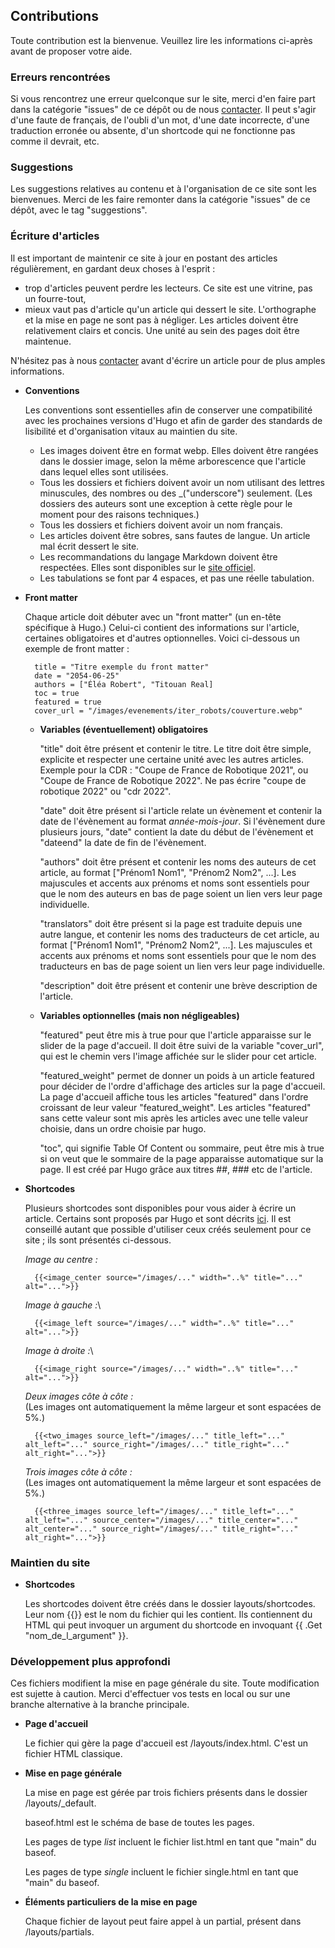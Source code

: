 ## **Contributions**

Toute contribution est la bienvenue. Veuillez lire les informations ci-après avant de proposer votre aide.

### **Erreurs rencontrées**

Si vous rencontrez une erreur quelconque sur le site, merci d'en faire part dans la catégorie "issues" de ce dépôt ou de nous [contacter](https://gitlab.emse.fr/arem/site-web/-/tree/main#support). Il peut s'agir d'une faute de français, de l'oubli d'un mot, d'une date incorrecte, d'une traduction erronée ou absente, d'un shortcode qui ne fonctionne pas comme il devrait, etc.

### **Suggestions**

Les suggestions relatives au contenu et à l'organisation de ce site sont les bienvenues. Merci de les faire remonter dans la catégorie "issues" de ce dépôt, avec le tag "suggestions".

### **Écriture d'articles**

Il est important de maintenir ce site à jour en postant des articles régulièrement, en gardant deux choses à l'esprit :
* trop d'articles peuvent perdre les lecteurs. Ce site est une vitrine, pas un fourre-tout,
* mieux vaut pas d'article qu'un article qui dessert le site. L'orthographe et la mise en page ne sont pas à négliger. Les articles doivent être relativement clairs et concis. Une unité au sein des pages doit être maintenue.

N'hésitez pas à nous [contacter](https://gitlab.emse.fr/arem/site-web/-/tree/main#support) avant d'écrire un article pour de plus amples informations.

* **Conventions**

    Les conventions sont essentielles afin de conserver une compatibilité avec les prochaines versions d'Hugo et afin de garder des standards de lisibilité et d'organisation vitaux au maintien du site.

    * Les images doivent être en format webp. Elles doivent être rangées dans le dossier image, selon la même arborescence que l'article dans lequel elles sont utilisées.
    * Tous les dossiers et fichiers doivent avoir un nom utilisant des lettres minuscules, des nombres ou des _("underscore") seulement. (Les dossiers des auteurs sont une exception à cette règle pour le moment pour des raisons techniques.)
    * Tous les dossiers et fichiers doivent avoir un nom français.
    * Les articles doivent être sobres, sans fautes de langue. Un article mal écrit dessert le site.
    * Les recommandations du langage Markdown doivent être respectées. Elles sont disponibles sur le [site officiel](https://www.markdownguide.org/).
    * Les tabulations se font par 4 espaces, et pas une réelle tabulation.

* **Front matter**

    Chaque article doit débuter avec un "front matter" (un en-tête spécifique à Hugo.) Celui-ci contient des informations sur l'article, certaines obligatoires et d'autres optionnelles. Voici ci-dessous un exemple de front matter :

        title = "Titre exemple du front matter"
        date = "2054-06-25"
        authors = ["Éléa Robert", "Titouan Real]
        toc = true
        featured = true
        cover_url = "/images/evenements/iter_robots/couverture.webp"

    * **Variables (éventuellement) obligatoires**

        "title" doit être présent et contenir le titre. Le titre doit être simple, explicite et respecter une certaine unité avec les autres articles. Exemple pour la CDR : "Coupe de France de Robotique 2021", ou "Coupe de France de Robotique 2022". Ne pas écrire "coupe de robotique 2022" ou "cdr 2022".

        "date" doit être présent si l'article relate un évènement et contenir la date de l'évènement au format *année*-*mois*-*jour*. Si l'évènement dure plusieurs jours, "date" contient la date du début de l'évènement et "dateend" la date de fin de l'évènement.

        "authors" doit être présent et contenir les noms des auteurs de cet article, au format ["Prénom1 Nom1", "Prénom2 Nom2", ...]. Les majuscules et accents aux prénoms et noms sont essentiels pour que le nom des auteurs en bas de page soient un lien vers leur page individuelle.

        "translators" doit être présent si la page est traduite depuis une autre langue, et contenir les noms des traducteurs de cet article, au format ["Prénom1 Nom1", "Prénom2 Nom2", ...]. Les majuscules et accents aux prénoms et noms sont essentiels pour que le nom des traducteurs en bas de page soient un lien vers leur page individuelle.

        "description" doit être présent et contenir une brève description de l'article.

    * **Variables optionnelles (mais non négligeables)**

        "featured" peut être mis à true pour que l'article apparaisse sur le slider de la page d'accueil. Il doit être suivi de la variable "cover_url", qui est le chemin vers l'image affichée sur le slider pour cet article.

        "featured_weight" permet de donner un poids à un article featured pour décider de l'ordre d'affichage des articles sur la page d'accueil. La page d'accueil affiche tous les articles "featured" dans l'ordre croissant de leur valeur "featured_weight". Les articles "featured" sans cette valeur sont mis après les articles avec une telle valeur choisie, dans un ordre choisie par hugo.

        "toc", qui signifie Table Of Content ou sommaire, peut être mis à true si on veut que le sommaire de la page apparaisse automatique sur la page. Il est créé par Hugo grâce aux titres ##, ### etc de l'article.

* **Shortcodes**

    Plusieurs shortcodes sont disponibles pour vous aider à écrire un article.
    Certains sont proposés par Hugo et sont décrits [ici](https://gohugo.io/content-management/shortcodes/). Il est conseillé autant que possible d'utiliser ceux créés seulement pour ce site ; ils sont présentés ci-dessous.

    *Image au centre :*

        {{<image_center source="/images/..." width="..%" title="..." alt="...">}}

    *Image à gauche :*\

        {{<image_left source="/images/..." width="..%" title="..." alt="...">}}

    *Image à droite :*\

        {{<image_right source="/images/..." width="..%" title="..." alt="...">}}

    *Deux images côte à côte :*\
    (Les images ont automatiquement la même largeur et sont espacées de 5%.)

        {{<two_images source_left="/images/..." title_left="..." alt_left="..." source_right="/images/..." title_right="..." alt_right="...">}}

    *Trois images côte à côte :*\
    (Les images ont automatiquement la même largeur et sont espacées de 5%.)

        {{<three_images source_left="/images/..." title_left="..." alt_left="..." source_center="/images/..." title_center="..." alt_center="..." source_right="/images/..." title_right="..." alt_right="...">}}

### **Maintien du site**

* **Shortcodes**

    Les shortcodes doivent être créés dans le dossier layouts/shortcodes.
    Leur nom {{<nom>}} est le nom du fichier qui les contient. Ils contiennent du HTML qui peut invoquer un argument du shortcode en invoquant {{ .Get "nom_de_l_argument" }}.

### **Développement plus approfondi**

Ces fichiers modifient la mise en page générale du site. Toute modification est sujette à caution. Merci d'effectuer vos tests en local ou sur une branche alternative à la branche principale.

* **Page d'accueil**

    Le fichier qui gère la page d'accueil est /layouts/index.html.
    C'est un fichier HTML classique.

* **Mise en page générale**

    La mise en page est gérée par trois fichiers présents dans le dossier /layouts/_default.

    baseof.html est le schéma de base de toutes les pages.

    Les pages de type *list* incluent le fichier list.html en tant que "main" du baseof.

    Les pages de type *single* incluent le fichier single.html en tant que "main" du baseof.


* **Éléments particuliers de la mise en page**

    Chaque fichier de layout peut faire appel à un partial, présent dans /layouts/partials.
